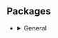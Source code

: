 ## Packages

- <details>
  <summary>General</summary>
  <ul>
    <li>base-devel</li>
    <li>bat</li>
    <li>cmake</li>
    <li>curl</li>
    <li>exa</li>
    <li>fd</li>
    <li>figlet</li>
    <li>fzf</li>
    <li>gum</li>
    <li>neovim</li>
    <li>python</li>
    <li>ripgrep</li>
    <li>rsync</li>
    <li>rustup</li>
    <li>sd</li>
    <li>starship</li>
    <li>ttf-hack-nerd</li>
    <li>vim</li>
    <li>waybar</li>
    <li>zsh</li>
  </ul>
  </details>
